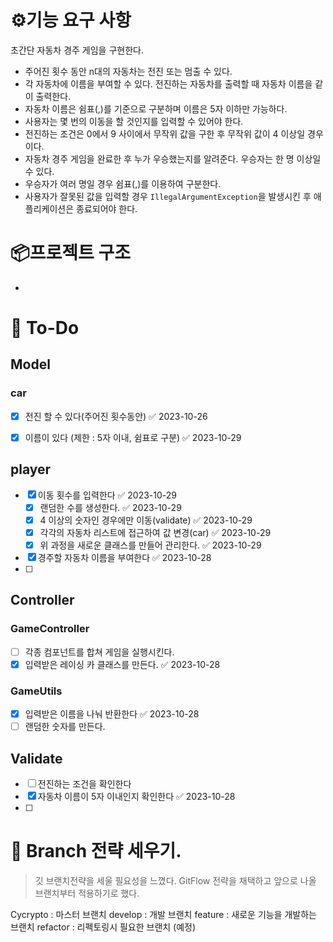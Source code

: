 # ⚙️기능 요구 사항
초간단 자동차 경주 게임을 구현한다.

- 주어진 횟수 동안 n대의 자동차는 전진 또는 멈출 수 있다.
- 각 자동차에 이름을 부여할 수 있다. 전진하는 자동차를 출력할 때 자동차 이름을 같이 출력한다.
- 자동차 이름은 쉼표(,)를 기준으로 구분하며 이름은 5자 이하만 가능하다.
- 사용자는 몇 번의 이동을 할 것인지를 입력할 수 있어야 한다.
- 전진하는 조건은 0에서 9 사이에서 무작위 값을 구한 후 무작위 값이 4 이상일 경우이다.
- 자동차 경주 게임을 완료한 후 누가 우승했는지를 알려준다. 우승자는 한 명 이상일 수 있다.
- 우승자가 여러 명일 경우 쉼표(,)를 이용하여 구분한다.
- 사용자가 잘못된 값을 입력할 경우 `IllegalArgumentException`을 발생시킨 후 애플리케이션은 종료되어야 한다.


# 📦프로젝트 구조
-

# 🔎 To-Do
## Model
### car
- [x] 전진 할 수 있다(주어진 횟수동안) ✅ 2023-10-26
- [x] 이름이 있다 (제한 : 5자 이내, 쉼표로 구분) ✅ 2023-10-29


## player
- [x] 이동 횟수를 입력한다 ✅ 2023-10-29
	- [x] 랜덤한 수를 생성한다. ✅ 2023-10-29
	- [x] 4 이상의 숫자인 경우에만 이동(validate) ✅ 2023-10-29
	- [x] 각각의 자동차 리스트에 접근하여 값 변경(car) ✅ 2023-10-29
	- [x] 위 과정을 새로운 클래스를 만들어 관리한다. ✅ 2023-10-29
- [x] 경주할 자동차 이름을 부여한다 ✅ 2023-10-28
- [ ] 


## Controller
### GameController
- [ ] 각종 컴포넌트를 합쳐 게임을 실행시킨다.
- [x] 입력받은 레이싱 카 클래스를 만든다. ✅ 2023-10-28
### GameUtils
- [x] 입력받은 이름을 나눠 반환한다 ✅ 2023-10-28
- [ ] 랜덤한 숫자를 만든다.

## Validate
- [ ] 전진하는 조건을 확인한다
- [x] 자동차 이름이 5자 이내인지 확인한다 ✅ 2023-10-28
- [ ] 

#  🌳 Branch 전략 세우기.
> 깃 브랜치전략을 세울 필요성을 느꼈다. 
> GitFlow 전략을 채택하고 앞으로 나올 브랜치부터 적용하기로 했다.

Cycrypto : 마스터 브랜치
develop : 개발 브랜치
feature : 새로운 기능을 개발하는 브랜치
refactor : 리펙토링시 필요한 브랜치 (예정)